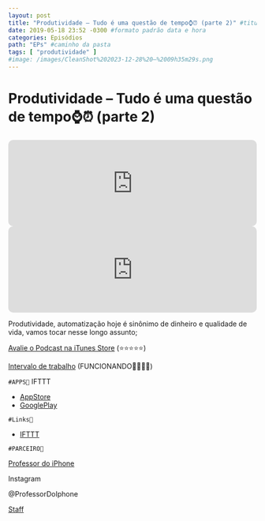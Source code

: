```yaml
---
layout: post
title: "Produtividade – Tudo é uma questão de tempo⌚️⏰ (parte 2)" #titulo para a barra de enderecos
date: 2019-05-18 23:52 -0300 #formato padrão data e hora
categories: Episódios
path: "EPs" #caminho da pasta
tags: [ "produtividade" ]
#image: /images/CleanShot%202023-12-28%20—%2009h35m29s.png
---
```


# Produtividade – Tudo é uma questão de tempo⌚️⏰ (parte 2)

<iframe allow="autoplay *; encrypted-media *; fullscreen *; clipboard-write" frameborder="0" height="175" style="width:100%;max-width:660px;overflow:hidden;border-radius:10px;" sandbox="allow-forms allow-popups allow-same-origin allow-scripts allow-storage-access-by-user-activation allow-top-navigation-by-user-activation" src="https://embed.podcasts.apple.com/us/podcast/podapps/id1434188907?i=1000438306950&theme=auto"></iframe>

<iframe allow="autoplay *; encrypted-media *; fullscreen *; clipboard-write" frameborder="0" height="175" style="width:100%;max-width:660px;overflow:hidden;border-radius:10px;" sandbox="allow-forms allow-popups allow-same-origin allow-scripts allow-storage-access-by-user-activation allow-top-navigation-by-user-activation" src="https://embed.podcasts.apple.com/us/podcast/podapps/id1434188907?i=1000440197012&theme=auto"></iframe>

Produtividade, automatização hoje é sinônimo de dinheiro e qualidade de vida, vamos tocar nesse longo assunto;

[Avalie o Podcast na iTunes Store](https://apple.co/2vFBD0R)
(⭐️⭐️⭐️⭐️⭐️)

[Intervalo de trabalho](https://bit.ly/2Wy7AnJ) (FUNCIONANDO🙏🏻🙌🏻)

`#APPS📲`
IFTTT
- [AppStore](https://apple.co/2Q1rxkb)
- [GooglePlay](https://is.gd/zcKKvY)

`#Links🔗`

- [IFTTT](https://ifttt.com//)

`#PARCEIRO👥`

[Professor do iPhone](https://www.professordoiphone.com.br)

Instagram

@ProfessorDoIphone

[Staff](https://t.me/pdipstaff)
